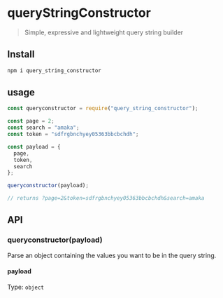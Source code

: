 # queryStringConstructor

> Simple, expressive and lightweight query string builder

## Install

```sh
npm i query_string_constructor
```

## usage

```jsx
const queryconstructor = require("query_string_constructor");

const page = 2;
const search = "amaka";
const token = "sdfrgbnchyey05363bbcbchdh";

const payload = {
  page,
  token,
  search
};

queryconstructor(payload);

// returns ?page=2&token=sdfrgbnchyey05363bbcbchdh&search=amaka
```

## API

### queryconstructor(payload)

Parse an object containing the values you want to be in the query string.

#### payload

Type: `object`
